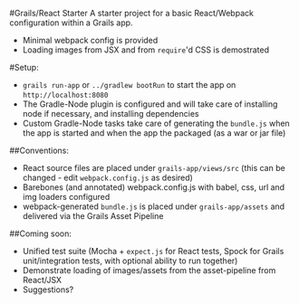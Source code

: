 #Grails/React Starter
A starter project for a basic React/Webpack configuration within a Grails app.

* Minimal webpack config is provided
* Loading images from JSX and from `require`'d CSS is demostrated 

#Setup:
* `grails run-app` or `../gradlew bootRun` to start the app on `http://localhost:8080`
* The Gradle-Node plugin is configured and will take care of installing node if necessary, and installing dependencies
* Custom Gradle-Node tasks take care of generating the `bundle.js` when the app is started and when the app the packaged (as a war or jar file)

##Conventions:
* React source files are placed under `grails-app/views/src` (this can be changed - edit `webpack.config.js` as desired)
* Barebones (and annotated) webpack.config.js with babel, css, url and img loaders configured
* webpack-generated `bundle.js` is placed under `grails-app/assets` and delivered via the Grails Asset Pipeline

##Coming soon:
* Unified test suite (Mocha + `expect.js` for React tests, Spock for Grails unit/integration tests, with optional ability to run together)
* Demonstrate loading of images/assets from the asset-pipeline from React/JSX
* Suggestions?
